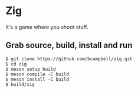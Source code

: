 # Zig

It's a game where you shoot stuff.

## Grab source, build, install and run

```
$ git clone https://github.com/bcampbell/zig.git
$ cd zig
$ meson setup build
$ meson compile -C build
$ meson install -C build
$ build/zig
```

